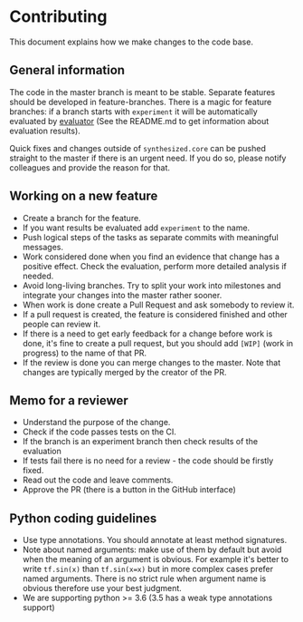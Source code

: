 # Contributing


This document explains how we make changes to the code base.

## General information

The code in the master branch is meant to be stable. Separate features should be developed in feature-branches.
There is a magic for feature branches: if a branch starts with `experiment` it will be automatically evaluated by
[evaluator](https://github.com/synthesized-io/evaluator) (See the README.md to get information about evaluation 
results).

Quick fixes and changes outside of `synthesized.core` can be pushed straight to the master if there is an urgent need.
If you do so, please notify colleagues and provide the reason for that.

## Working on a new feature

* Create a branch for the feature.
* If you want results be evaluated add `experiment` to the name.
* Push logical steps of the tasks as separate commits with meaningful messages.
* Work considered done when you find an evidence that change has a positive effect.
Check the evaluation, perform more detailed analysis if needed.
* Avoid long-living branches. Try to split your work into milestones and integrate your changes into the master rather sooner.
* When work is done create a Pull Request and ask somebody to review it.
* If a pull request is created, the feature is considered finished and other people can review it.
* If there is a need to get early feedback for a change before work is done, it's fine to create
a pull request, but you should add `[WIP]` (work in progress) to the name of that PR.
* If the review is done you can merge changes to the master. Note that changes are typically merged by the creator of the PR.

## Memo for a reviewer

* Understand the purpose of the change.
* Check if the code passes tests on the CI.
* If the branch is an experiment branch then check results of the evaluation
* If tests fail there is no need for a review - the code should be firstly fixed.
* Read out the code and leave comments.
* Approve the PR (there is a button in the GitHub interface)

## Python coding guidelines
* Use type annotations. You should annotate at least method signatures.
* Note about named arguments: make use of them by default but avoid when the meaning of an argument is obvious. For example it's better to write `tf.sin(x)` than `tf.sin(x=x)` but in more complex cases prefer named arguments. There is no strict rule when argument name is obvious therefore use your best judgment.
* We are supporting python >= 3.6 (3.5 has a weak type annotations support)
